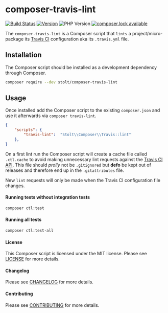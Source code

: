 # composer-travis-lint
[![Build Status](https://secure.travis-ci.org/raphaelstolt/composer-travis-lint.png)](http://travis-ci.org/raphaelstolt/composer-travis-lint)
[![Version](http://img.shields.io/packagist/v/stolt/composer-travis-lint.svg?style=flat)](https://packagist.org/packages/stolt/composer-travis-lint)
![PHP Version](http://img.shields.io/badge/php-5.6+-ff69b4.svg)
[![composer.lock available](https://poser.pugx.org/stolt/composer-travis-lint/composerlock)](https://packagist.org/packages/stolt/composer-travis-lint)

The `composer-travis-lint` is a Composer script that `lints` a project/micro-package its [Travis CI](https://travis-ci.org/) configuration aka its `.travis.yml` file.

## Installation
The Composer script should be installed as a development dependency through Composer.

``` bash
composer require --dev stolt/composer-travis-lint
```

## Usage
Once installed add the Composer script to the existing `composer.json` and use it afterwards via `composer travis-lint`.

``` json
{
    "scripts": {
        "travis-lint":  "Stolt\\Composer\\Travis::lint"
    },
}
```

On a first lint run the Composer script will create a cache file called `.ctl.cache` to avoid making unnecessary lint requests against the [Travis CI API](https://docs.travis-ci.com/api#linting). This file should _prolly_ not be `.gitignored` but __defo__ be kept out of releases and therefore end up in the `.gitattributes` file.

New `lint` requests will only be made when the Travis CI configuration file changes.

#### Running tests without integration tests
``` bash
composer ctl:test
```

#### Running all tests
``` bash
composer ctl:test-all
```

#### License
This Composer script is licensed under the MIT license. Please see [LICENSE](LICENSE.md) for more details.

#### Changelog
Please see [CHANGELOG](CHANGELOG.md) for more details.

#### Contributing
Please see [CONTRIBUTING](.github/CONTRIBUTING.md) for more details.
